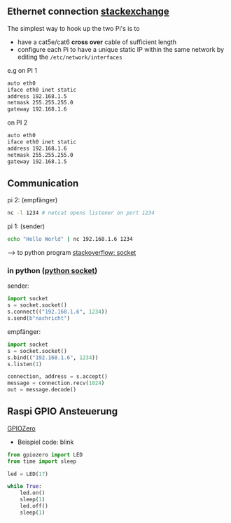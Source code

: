 ## Ethernet connection [stackexchange](https://raspberrypi.stackexchange.com/questions/55762/connecting-two-raspberry-pis-via-ethernet)
The simplest way to hook up the two Pi's is to

- have a cat5e/cat6 **cross over** cable of sufficient length
- configure each Pi to have a unique static IP within the same network by editing the `/etc/network/interfaces`

e.g on PI 1

```bash
auto eth0
iface eth0 inet static
address 192.168.1.5
netmask 255.255.255.0
gateway 192.168.1.6
```

on PI 2

```bash
auto eth0
iface eth0 inet static
address 192.168.1.6
netmask 255.255.255.0
gateway 192.168.1.5
```


## Communication

pi 2: (empfänger)
```bash
nc -l 1234 # netcat opens listener on port 1234
```

pi 1: (sender)
```bash
echo "Hello World" | nc 192.168.1.6 1234
```

--> 
to python program [stackoverflow: socket](https://stackoverflow.com/questions/17664143/python-port-listener-like-nc)
### in python ([python socket](https://ioflood.com/blog/python-socket/#:~:text=A%20Python%20socket%20is%20a,two%20nodes%20on%20a%20network.))
sender:
```python
import socket
s = socket.socket()
s.connect(("192.168.1.6", 1234))
s.send(b"nachricht")
```
empfänger:
```python
import socket
s = socket.socket()
s.bind(("192.168.1.6", 1234))
s.listen(1)

connection, address = s.accept()
message = connection.recv(1024)
out = message.decode()
```


## Raspi GPIO Ansteuerung
[GPIOZero](https://gpiozero.readthedocs.io/en/latest/)
- Beispiel code: blink
```python 
from gpiozero import LED
from time import sleep

led = LED(17)

while True:
    led.on()
    sleep(1)
    led.off()
    sleep(1)
```

